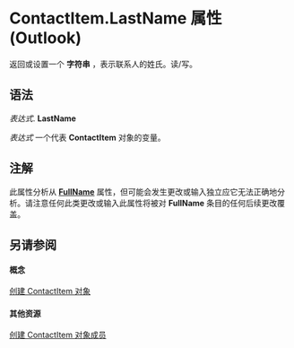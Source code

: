 
# ContactItem.LastName 属性 (Outlook)

返回或设置一个 **字符串** ，表示联系人的姓氏。读/写。


## 语法

 _表达式_. **LastName**

 _表达式_ 一个代表 **ContactItem** 对象的变量。


## 注解

此属性分析从 **[FullName](3036dc57-31fb-45ad-f51e-49336206581d.md)** 属性，但可能会发生更改或输入独立应它无法正确地分析。请注意任何此类更改或输入此属性将被对 **FullName** 条目的任何后续更改覆盖。


## 另请参阅


#### 概念


[创建 ContactItem 对象](8e32093c-a678-f1fd-3f35-c2d8994d166f.md)
#### 其他资源


[创建 ContactItem 对象成员](a8b13369-4c87-02aa-e62a-1f3067e559fa.md)